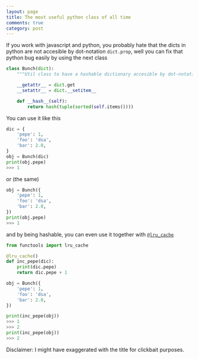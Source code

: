 ```yaml
---
layout: page
title: The most useful python class of all time
comments: true
category: post
---
```


If you work with javascript and python, you probably hate that the dicts in python are not accesible by dot-notation `dict.prop`, well you can fix that python bug easily by using the next class

```python
class Bunch(dict):
    """Util class to have a hashable dictionary accesible by dot-notation."""

    __getattr__ = dict.get
    __setattr__ = dict.__setitem__

    def __hash__(self):
        return hash(tuple(sorted(self.items())))
```

You can use it like this

```python
dic = {
    'pepe': 1,
    'foo': 'dsa',
    'bar': 2.0,
}
obj = Bunch(dic)
print(obj.pepe)
>>> 1
```

or (the same)

```python
obj = Bunch({
    'pepe': 1,
    'foo': 'dsa',
    'bar': 2.0,
})
print(obj.pepe)
>>> 1
```

and by being hashable, you can even use it together with [`@lru_cache`](https://docs.python.org/3/library/functools.html#functools.lru_cache)

```python
from functools import lru_cache

@lru_cache()
def inc_pepe(dic):
    print(dic.pepe)
    return dic.pepe + 1

obj = Bunch({
    'pepe': 1,
    'foo': 'dsa',
    'bar': 2.0,
})

print(inc_pepe(obj))
>>> 1
>>> 2
print(inc_pepe(obj))
>>> 2
```

Disclaimer: I might have exaggerated with the title for clickbait purposes.

